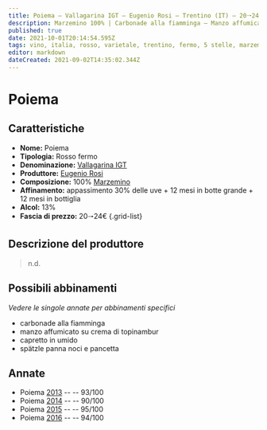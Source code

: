 ```yaml
---
title: Poiema – Vallagarina IGT – Eugenio Rosi – Trentino (IT) – 20🠒24€ – 4★-5★
description: Marzemino 100% | Carbonade alla fiamminga – Manzo affumicato su crema di topinambur – Capretto in umido – Spatzle panna noci e pancetta
published: true
date: 2021-10-01T20:14:54.595Z
tags: vino, italia, rosso, varietale, trentino, fermo, 5 stelle, marzemino, carbonade alla fiamminga, manzo affumicato su crema di topinambur, capretto in umido, spatzle panna noci e pancetta, 20🠒24€
editor: markdown
dateCreated: 2021-09-02T14:35:02.344Z
---
```


# Poiema

## Caratteristiche
- **Nome:** Poiema 
- **Tipologia:** Rosso fermo
- **Denominazione:** [Vallagarina IGT](/denominazioni/Italia/Trentino/IGT/Vallagarina)
- **Produttore:** [Eugenio Rosi](/produttori/Italia/Trentino/Eugenio-Rosi) 
- **Composizione:** 100% [Marzemino](/vitigni/Italia/bacca-nera/marzemino)
- **Affinamento:** appassimento 30% delle uve + 12 mesi in botte grande + 12 mesi in bottiglia 
- **Alcol:** 13%
- **Fascia di prezzo:** 20🠒24€
{.grid-list}

## Descrizione del produttore

> n.d.


## Possibili abbinamenti
*Vedere le singole annate per abbinamenti specifici*

- carbonade alla fiamminga
- manzo affumicato su crema di topinambur
- capretto in umido
- spätzle panna noci e pancetta

## Annate
- Poiema [2013](vini/Italia/Trentino/Eugenio-Rosi/Poiema/2013) -- <span class="star-5"></span> -- 93/100
- Poiema [2014](vini/Italia/Trentino/Eugenio-Rosi/Poiema/2014) -- <span class="star-4"></span> -- 90/100
- Poiema [2015](vini/Italia/Trentino/Eugenio-Rosi/Poiema/2015) -- <span class="star-5"></span> -- 95/100
- Poiema [2016](vini/Italia/Trentino/Eugenio-Rosi/Poiema/2016) -- <span class="star-5"></span> -- 94/100


